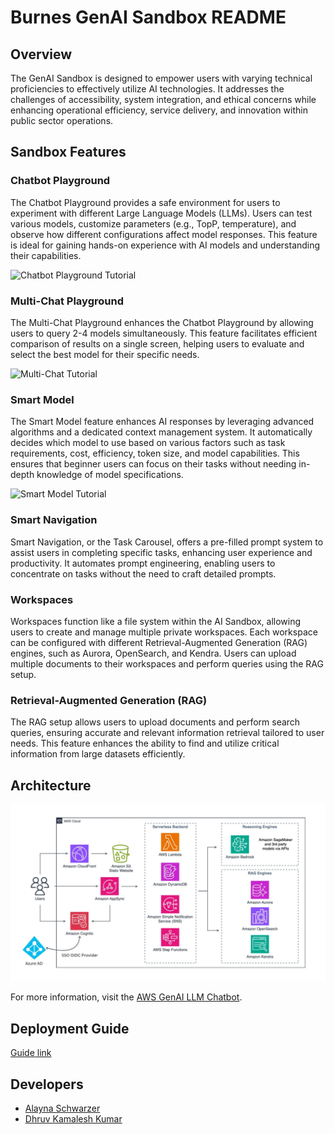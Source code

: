 # Burnes GenAI Sandbox README

## Overview

The GenAI Sandbox is designed to empower users with varying technical proficiencies to effectively utilize AI technologies. It addresses the challenges of accessibility, system integration, and ethical concerns while enhancing operational efficiency, service delivery, and innovation within public sector operations.

## Sandbox Features

### Chatbot Playground
The Chatbot Playground provides a safe environment for users to experiment with different Large Language Models (LLMs). Users can test various models, customize parameters (e.g., TopP, temperature), and observe how different configurations affect model responses. This feature is ideal for gaining hands-on experience with AI models and understanding their capabilities.

![Chatbot Playground Tutorial](docs/about/assets/chatbotPlaygroundTutorial.gif)

### Multi-Chat Playground
The Multi-Chat Playground enhances the Chatbot Playground by allowing users to query 2-4 models simultaneously. This feature facilitates efficient comparison of results on a single screen, helping users to evaluate and select the best model for their specific needs.

![Multi-Chat Tutorial](docs/about/assets/multiChatTutorial.gif)

### Smart Model
The Smart Model feature enhances AI responses by leveraging advanced algorithms and a dedicated context management system. It automatically decides which model to use based on various factors such as task requirements, cost, efficiency, token size, and model capabilities. This ensures that beginner users can focus on their tasks without needing in-depth knowledge of model specifications.

![Smart Model Tutorial](docs/about/assets/smartModel.gif)

### Smart Navigation
Smart Navigation, or the Task Carousel, offers a pre-filled prompt system to assist users in completing specific tasks, enhancing user experience and productivity. It automates prompt engineering, enabling users to concentrate on tasks without the need to craft detailed prompts.

### Workspaces
Workspaces function like a file system within the AI Sandbox, allowing users to create and manage multiple private workspaces. Each workspace can be configured with different Retrieval-Augmented Generation (RAG) engines, such as Aurora, OpenSearch, and Kendra. Users can upload multiple documents to their workspaces and perform queries using the RAG setup.

### Retrieval-Augmented Generation (RAG)
The RAG setup allows users to upload documents and perform search queries, ensuring accurate and relevant information retrieval tailored to user needs. This feature enhances the ability to find and utilize critical information from large datasets efficiently.

## Architecture

![AI Sandbox Architecture](docs/about/assets/architecture.jpg)

For more information, visit the [AWS GenAI LLM Chatbot](https://aws-samples.github.io/aws-genai-llm-chatbot/).

## Deployment Guide
[Guide link](https://github.com/aschwarzer101/EOTSS-AWS-Secret-Project/blob/main/docs/guide/deploy.md)

## Developers

- [Alayna Schwarzer](https://www.linkedin.com/in/alayna-schwarzer/)
- [Dhruv Kamalesh Kumar](https://www.linkedin.com/in/dhruvkamaleshkumar)
